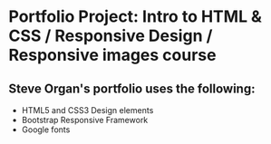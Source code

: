 # Portfolio Project:  Intro to HTML & CSS / Responsive Design / Responsive images course

## Steve Organ's portfolio uses the following:

* HTML5 and CSS3 Design elements
* Bootstrap Responsive Framework
* Google fonts